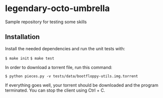 # legendary-octo-umbrella
Sample repository for testing some skills

## Installation
Install the needed dependencies and run the unit tests with:

`$ make init`
`$ make test`

In order to download a torrent file, run this command:

`$ python pieces.py -v tests/data/bootfloppy-utils.img.torrent`

If everything goes well, your torrent should be downloaded and the program terminated. You can stop the client using Ctrl + C.

